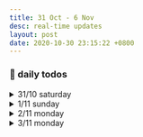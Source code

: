 ```yaml
---
title: 31 Oct - 6 Nov
desc: real-time updates
layout: post
date: 2020-10-30 23:15:22 +0800
---
```


<h3>📅 daily todos</h3>
<details>
<summary>31/10 saturday</summary>
<h3>31/10 saturday</h3>
<br>
<p>
📃 <b>to-do</b>
<ul>
    <li>japanese - 🔴 ◯ ◯ ◯</li>
    <li class="done">art - prompt for today: 'crawl'</li>
    <li class="done">guitar</li>
    <li class="done">workout</li>
</ul>
</p>
<br><br>
</details>

<details>
<summary>1/11 sunday</summary>
<h3>1/11 sunday</h3>
<br>
<p>
📃 <b>to-do</b>
<ul>
    <li class="done">japanese - 🔴🔴🔴🔴</li>
    <li class="done">art</li>
    <li class="done">guitar - chorus done</li>
    <li class="done">workout</li>
</ul>
</p>
<br><br>

</details>

<details>
<summary>2/11 monday</summary>
<h3>2/11 monday</h3>
<br>
<p>1:38 (yes midnight): Writing reflections for my 1-month Insta journey took way longer than I'd planned and my drawing turned out pretty unsatisfactory BUT it's ok unforeseen circumstances happen and we just gotta roll with it.</p>

<p>
📃 <b>to-do</b>
<ul>
    <li>web dev - ◯ ◯ ◯ ◯</li>
    <li>japanese - ◯ ◯ ◯ </li>
    <li>art</li>
    <li>guitar</li>
    <li>workout</li>
</ul>
</p>

<br><br>

</details>

<details>
<summary>3/11 monday</summary>
<h3>3/11 monday</h3>
<br>

<p>
📃 <b>to-do</b>
<ul>
    <li>web dev - ◯ ◯ ◯ ◯</li>
    <li class="done">japanese - 🔴🔴🔴</li>
    <li class="done">art</li>
    <li class="done">guitar</li>
    <li class="done">workout</li>
</ul>
</p>

<br><br>

</details>
